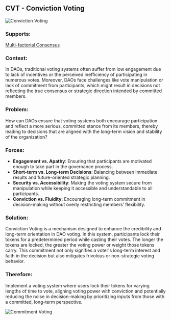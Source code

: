 ## CVT - Conviction Voting

![Conviction Voting](./output/illustration/conviction_voting_illustration_v3.png)

### Supports:

[Multi-factorial Consensus](./multi_factorial_consensus.html)

### Context:

In DAOs, traditional voting systems often suffer from low engagement due to lack of incentives or the perceived inefficiency of participating in numerous votes. Moreover, DAOs face challenges like vote manipulation or lack of commitment from participants, which might result in decisions not reflecting the true consensus or strategic direction intended by committed members.

### Problem:

How can DAOs ensure that voting systems both encourage participation and reflect a more serious, committed stance from its members, thereby leading to decisions that are aligned with the long-term vision and stability of the organization?

### Forces:

- **Engagement vs. Apathy**: Ensuring that participants are motivated enough to take part in the governance process.
- **Short-term vs. Long-term Decisions**: Balancing between immediate results and future-oriented strategic planning.
- **Security vs. Accessibility**: Making the voting system secure from manipulation while keeping it accessible and understandable to all participants.
- **Conviction vs. Fluidity**: Encouraging long-term commitment in decision-making without overly restricting members’ flexibility.

### Solution:

Conviction Voting is a mechanism designed to enhance the credibility and long-term orientation in DAO voting. In this system, participants lock their tokens for a predetermined period while casting their votes. The longer the tokens are locked, the greater the voting power or weight those tokens carry. This commitment not only signifies a voter's long-term interest and faith in the decision but also mitigates frivolous or non-strategic voting behavior.

### Therefore:

Implement a voting system where users lock their tokens for varying lengths of time to vote, aligning voting power with conviction and potentially reducing the noise in decision-making by prioritizing inputs from those with a committed, long-term perspective.


![Commitment Voting](./output/commitment_voting_specific_graph_v3.png)
